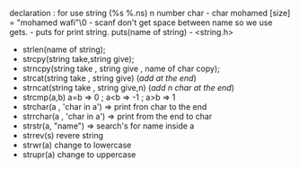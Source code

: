 declaration : for use string (%s   %.ns) n number char 
    - char mohamed \[size] = "mohamed wafi"\\0
    - scanf don't get space between name so we use gets.
    - puts for print string. puts(name of string)
    - 
<string.h>
- strlen(name of string);
- strcpy(string take,string give);
- strncpy(string take , string give , name of char copy);
- strcat(string take , string give) (_add at the end_)
- strncat(string take , string give,n) (_add n char at the end_)
- strcmp(a,b) a=b => 0 ;  a<b => -1 ; a>b => 1
- strchar(a , 'char in a') => print fron char to the end
- strrchar(a , 'char in a') => print from the end to char
- strstr(a, "name") => search's for name inside a
- strrev(s) revere string 
- strwr(a) change to lowercase
- strupr(a) change to uppercase
